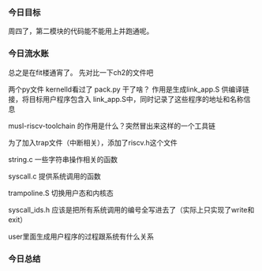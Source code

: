 ### 今日目标

周四了，第二模块的代码能不能用上并跑通呢。

### 今日流水账

总之是在fit楼通宵了。
先对比一下ch2的文件吧

两个py文件 kernelld看过了
pack.py 干了啥？ 作用是生成link_app.S 供编译链接，将目标用户程序包含入 link_app.S中，同时记录了这些程序的地址和名称信息

musl-riscv-toolchain 的作用是什么？突然冒出来这样的一个工具链

为了加入trap文件（中断相关），添加了riscv.h这个文件

string.c 一些字符串操作相关的函数

syscall.c 提供系统调用的函数

trampoline.S 切换用户态和内核态

syscall_ids.h 应该是把所有系统调用的编号全写进去了（实际上只实现了write和exit）


user里面生成用户程序的过程跟系统有什么关系

### 今日总结